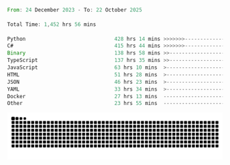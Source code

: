 <!--START_SECTION:waka-->

```rust
From: 24 December 2023 - To: 22 October 2025

Total Time: 1,452 hrs 56 mins

Python                             428 hrs 14 mins >>>>>>>------------------   29.00 %
C#                                 415 hrs 44 mins >>>>>>>------------------   28.15 %
Binary                             138 hrs 58 mins >>-----------------------   09.41 %
TypeScript                         137 hrs 35 mins >>-----------------------   09.32 %
JavaScript                         63 hrs 10 mins  >------------------------   04.28 %
HTML                               51 hrs 28 mins  >------------------------   03.49 %
JSON                               46 hrs 23 mins  >------------------------   03.14 %
YAML                               33 hrs 34 mins  >------------------------   02.27 %
Docker                             27 hrs 13 mins  -------------------------   01.84 %
Other                              23 hrs 55 mins  -------------------------   01.62 %
```

<!--END_SECTION:waka-->


<picture>
  <source media="(prefers-color-scheme: dark)" srcset="https://raw.githubusercontent.com/jeerawut97/jeerawut97/output/github-contribution-grid-snake.svg">
  <img alt="github contribution grid snake animation" src="https://raw.githubusercontent.com/jeerawut97/jeerawut97/output/github-contribution-grid-snake.svg">
</picture>
